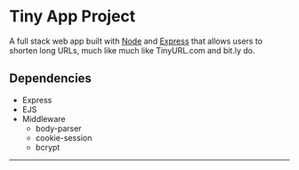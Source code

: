 # Tiny App Project
A full stack web app built with [Node](https://nodejs.org/en/) and [Express](https://expressjs.com/) that allows users to shorten long URLs, much like much like TinyURL.com and bit.ly do.

## Dependencies
* Express
* EJS
* Middleware
    - body-parser
    - cookie-session
    - bcrypt

---